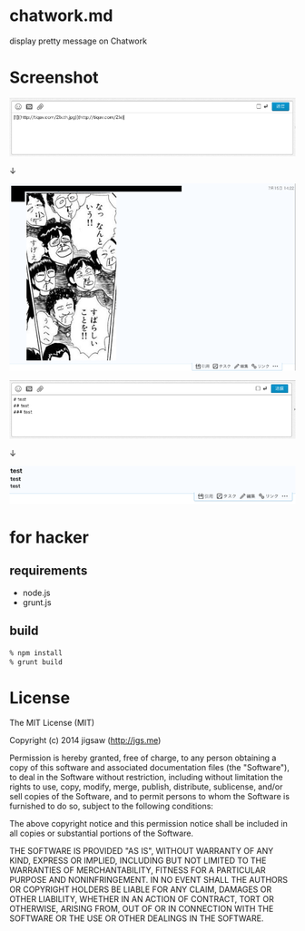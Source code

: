 chatwork.md
===========

display pretty message on Chatwork

# Screenshot

![](https://raw.githubusercontent.com/e-jigsaw/chatwork.md/master/images/1.png)

↓

![](https://raw.githubusercontent.com/e-jigsaw/chatwork.md/master/images/2.png)

![](https://raw.githubusercontent.com/e-jigsaw/chatwork.md/master/images/3.png)

↓

![](https://raw.githubusercontent.com/e-jigsaw/chatwork.md/master/images/4.png)

# for hacker

## requirements

* node.js
* grunt.js

## build

```
% npm install
% grunt build
```

# License

The MIT License (MIT)

Copyright (c) 2014 jigsaw (http://jgs.me)

Permission is hereby granted, free of charge, to any person obtaining a copy
of this software and associated documentation files (the "Software"), to deal
in the Software without restriction, including without limitation the rights
to use, copy, modify, merge, publish, distribute, sublicense, and/or sell
copies of the Software, and to permit persons to whom the Software is
furnished to do so, subject to the following conditions:

The above copyright notice and this permission notice shall be included in
all copies or substantial portions of the Software.

THE SOFTWARE IS PROVIDED "AS IS", WITHOUT WARRANTY OF ANY KIND, EXPRESS OR
IMPLIED, INCLUDING BUT NOT LIMITED TO THE WARRANTIES OF MERCHANTABILITY,
FITNESS FOR A PARTICULAR PURPOSE AND NONINFRINGEMENT. IN NO EVENT SHALL THE
AUTHORS OR COPYRIGHT HOLDERS BE LIABLE FOR ANY CLAIM, DAMAGES OR OTHER
LIABILITY, WHETHER IN AN ACTION OF CONTRACT, TORT OR OTHERWISE, ARISING FROM,
OUT OF OR IN CONNECTION WITH THE SOFTWARE OR THE USE OR OTHER DEALINGS IN
THE SOFTWARE.
